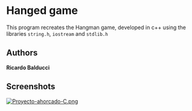 # Hanged game

This program recreates the Hangman game, developed in c++ using the libraries
`string.h`, `iostream` and `stdlib.h`

## Authors
**Ricardo Balducci**
## Screenshots

[![Proyecto-ahorcado-C.png](https://i.postimg.cc/rFcc6gqh/Proyecto-ahorcado-C.png)](https://postimg.cc/py03zfh8)

